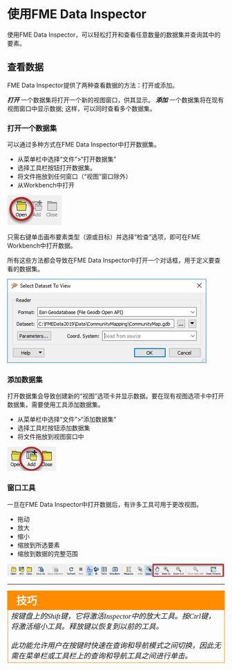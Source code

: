 # 使用FME Data Inspector #

使用FME Data Inspector，可以轻松打开和查看任意数量的数据集并查询其中的要素。


## 查看数据 ##
FME Data Inspector提供了两种查看数据的方法：打开或添加。

***打开*** 一个数据集将打开一个新的视图窗口，供其显示。 ***添加*** 一个数据集将在现有视图窗口中显示数据; 这样，可以同时查看多个数据集。

### 打开一个数据集 ###

可以通过多种方式在FME Data Inspector中打开数据集。

- 从菜单栏中选择“文件”>“打开数据集”
- 选择工具栏按钮打开数据集。
- 将文件拖放到任何窗口（“视图”窗口除外）
- 从Workbench中打开

![](./Images/Img1.032.DIOpenDataset.png)

只需右键单击画布要素类型（源或目标）并选择“检查”选项，即可在FME Workbench中打开数据。

所有这些方法都会导致在FME Data Inspector中打开一个对话框，用于定义要查看的数据集。

![](./Images/Img1.033.DIOpenDatasetDialog.png)

### 添加数据集 ###
打开数据集会导致创建新的“视图”选项卡并显示数据。要在现有视图选项卡中打开数据集，需要使用工具添加数据集。

- 从菜单栏中选择“文件”>“添加数据集”
- 选择工具栏按钮添加数据集
- 将文件拖放到视图窗口中

![](./Images/Img1.034.DIAddDataset.png)

### 窗口工具 ###
一旦在FME Data Inspector中打开数据后，有许多工具可用于更改视图。

- 拖动
- 放大
- 缩小
- 缩放到所选要素
- 缩放到数据的完整范围

![](./Images/Img1.035.DIWindowTools.png)

---

<!--Tip Section-->

<table style="border-spacing: 0px">
<tr>
<td style="vertical-align:middle;background-color:darkorange;border: 2px solid darkorange">
<i class="fa fa-info-circle fa-lg fa-pull-left fa-fw" style="color:white;padding-right: 12px;vertical-align:text-top"></i>
<span style="color:white;font-size:x-large;font-weight: bold;font-family:serif">技巧</span>
</td>
</tr>

<tr>
<td style="border: 1px solid darkorange">
<span style="font-family:serif; font-style:italic; font-size:larger">
按键盘上的Shift键，它将激活Inspector中的放大工具。按Ctrl键，将激活缩小工具。释放键以恢复到以前的工具。
<br><br>
此功能允许用户在按键时快速在查询和导航模式之间切换，因此无需在菜单栏或工具栏上的查询和导航工具之间进行单击。
</span>
</td>
</tr>
</table>
